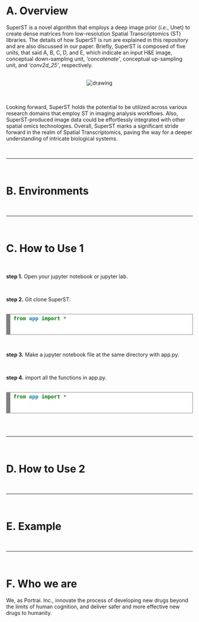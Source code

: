 # A. Overview

SuperST is a novel algorithm that employs a deep image prior (_i.e._, Unet) to create dense matrices from low-resolution Spatial Transcriptomics (ST) libraries. The details of how SuperST is run are explained in this repository and are also discussed in our paper. Briefly, SuperST is composed of five units, that said A, B, C, D, and E, which indicate an input H&E image, conceptual down-sampling unit, _‘concatenate’_, conceptual up-sampling unit, and _‘conv2d_25’_, respectively. 

<br>
<center>
<img src="https://github.com/portrai-io/SuperST/assets/55747737/0a664ff6-3cb8-45d8-b98f-1aecc10d00b9" alt="drawing" />
</center>
<br>
<br>

Looking forward, SuperST holds the potential to be utilized across various research domains that employ ST in imaging analysis workflows. Also, SuperST-produced image data could be effortlessly integrated with other spatial omics technologies. Overall, SuperST marks a significant stride forward in the realm of Spatial Transcriptomics, paving the way for a deeper understanding of intricate biological systems.

<br>

---

<br>

# B. Environments

<br>

---

<br>

# C. How to Use 1

<br>

**step 1.** Open your jupyter notebook or jupyter lab. 

<br>

**step 2.** Git clone SuperST.

<br>

<!-- HTML generated using hilite.me --><div style="background: #ffffff; overflow:auto;width:auto;border:solid gray;border-width:.1em .1em .1em .8em;padding:.2em .6em;"><pre style="margin: 0; line-height: 125%"><span style="color: #008800; font-weight: bold">from</span> <span style="color: #0e84b5; font-weight: bold">app</span> <span style="color: #008800; font-weight: bold">import</span> <span style="color: #333333">*</span>
</pre></div>

<br>

**step 3.** Make a jupyter notebook file at the same directory with app.py.

<br>

**step 4.** import all the functions in app.py.

<br>

<!-- HTML generated using hilite.me --><div style="background: #ffffff; overflow:auto;width:auto;border:solid gray;border-width:.1em .1em .1em .8em;padding:.2em .6em;"><pre style="margin: 0; line-height: 125%"><span style="color: #008800; font-weight: bold">from</span> <span style="color: #0e84b5; font-weight: bold">app</span> <span style="color: #008800; font-weight: bold">import</span> <span style="color: #333333">*</span>
</pre></div>

<br>

<br>

---

<br>

# D. How to Use 2

<br>

---

<br>

# E. Example

<br>

---

<br>

# F. Who we are
We, as Portrai. Inc., innovate the process of developing new drugs beyond the limits of human cognition, and deliver safer and more effective new drugs to humanity.
